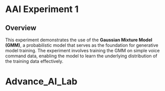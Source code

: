# AAI Experiment 1

## Overview
This experiment demonstrates the use of the **Gaussian Mixture Model (GMM)**, a probabilistic model that serves as the foundation for generative model training. The experiment involves training the GMM on simple voice command data, enabling the model to learn the underlying distribution of the training data effectively.


# Advance_AI_Lab
